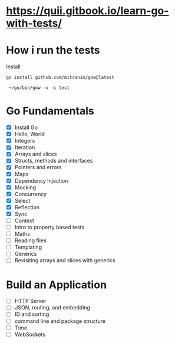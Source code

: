 # https://quii.gitbook.io/learn-go-with-tests/

# How i run the tests

Install

```
go install github.com/mitranim/gow@latest
```

```
 ~/go/bin/gow -v -c test
```

# Go Fundamentals

- [x] Install Go
- [x] Hello, World
- [x] Integers
- [x] Iteration
- [x] Arrays and slices
- [x] Structs, methods and interfaces
- [x] Pointers and errors
- [x] Maps
- [x] Dependency Injection
- [x] Mocking
- [x] Concurrency
- [x] Select
- [x] Reflection
- [x] Sync
- [ ] Context
- [ ] Intro to property based tests
- [ ] Maths
- [ ] Reading files
- [ ] Templating
- [ ] Generics
- [ ] Revisiting arrays and slices with generics

# Build an Application

- [ ] HTTP Server
- [ ] JSON, routing, and embedding
- [ ] ID and sorting
- [ ] command line and package structure
- [ ] Time
- [ ] WebSockets
